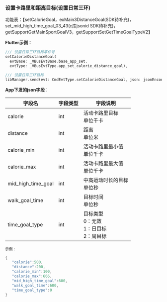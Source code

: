 ### 设置卡路里和距离目标(设置日常三环)


功能表：【setCalorieGoal，exMain3DistanceGoal(SDK待补充)，set_mid_high_time_goal_03_43(c库jsonid SDK待补充)，getSupportGetMainSportGoalV3，getSupportSetGetTimeGoalTypeV2】

**Flutter示例：**

```dart
/// 设置日常三环目标事件号
setCalorieDistanceGoal(
  evtBase: _VBusEvtBase.base_app_set,
  evtType: _VBusEvtType.app_set_calorie_distance_goal),

/// 设置日常三环目标
libManager.send(evt: CmdEvtType.setCalorieDistanceGoal, json: jsonEncode(json));
```



**App下发的json字段**：

| 字段名             | 字段类型 | 字段说明                                              |
| ------------------ | -------- | ----------------------------------------------------- |
| calorie            | int      | 活动卡路里目标 <br />单位千卡                         |
| distance           | int      | 距离 <br />单位米                                     |
| calorie_min        | int      | 活动卡路里最小值 <br />单位千卡                       |
| calorie_max        | int      | 活动卡路里最大值 <br />单位千卡                       |
| mid_high_time_goal | int      | 中高运动时长的目标 <br />单位秒                       |
| walk_goal_time     | int      | 目标时间<br />单位秒                                  |
| time_goal_type     | int      | 目标类型<br />0：无效 <br />1：日目标 <br />2：周目标 |

`示例：`

```c
{
   "calorie":500,
   "distance":200,
   "calorie_min":100,
   "calorie_max":666,
   "mid_high_time_goal":600,
   "walk_goal_time":600,
   "time_goal_type":0
}
```
